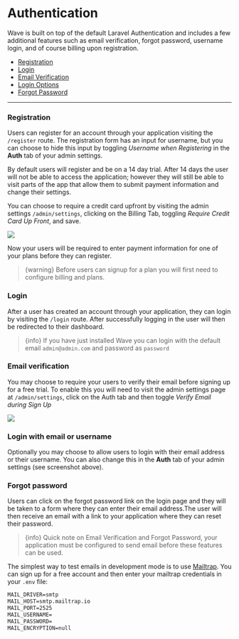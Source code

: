 # Authentication

Wave is built on top of the default Laravel Authentication and includes a few additional features such as email verification, forgot password, username login, and of course billing upon registration.

- [Registration](/docs/{{version}}/features/authentication#register)
- [Login](/docs/{{version}}/features/authentication#login)
- [Email Verification](/docs/{{version}}/features/authentication#email-verification)
- [Login Options](/docs/{{version}}/features/authentication#login-options)
- [Forgot Password](/docs/{{version}}/features/authentication#forgot-password)

---

<a name="register"></a>
### Registration

Users can register for an account through your application visiting the `/register` route. The registration form has an input for username, but you can choose to hide this input by toggling *Username when Registering* in the **Auth** tab of your admin settings.

By default users will register and be on a 14 day trial. After 14 days the user will not be able to access the application; however they will still be able to visit parts of the app that allow them to submit payment information and change their settings.

You can choose to require a credit card upfront by visiting the admin settings `/admin/settings`, clicking on the Billing Tab, toggling *Require Credit Card Up Front*, and save.

![](/wave/img/docs/1.0/register-billing.png)

Now your users will be required to enter payment information for one of your plans before they can register.

> {warning} Before users can signup for a plan you will first need to configure billing and plans.

<a name="login"></a>
### Login

After a user has created an account through your application, they can login by visiting the `/login` route. After successfully logging in the user will then be redirected to their dashboard.

> {info} If you have just installed Wave you can login with the default email `admin@admin.com` and password as `password`

<a name="email-verification"></a>
### Email verification

You may choose to require your users to verify their email before signing up for a free trial. To enable this you will need to visit the admin settings page at `/admin/settings`, click on the Auth tab and then toggle *Verify Email during Sign Up*

![](/wave/img/docs/1.0/verify-email.png)

<a name="login-options"></a>
### Login with email or username

Optionally you may choose to allow users to login with their email address or their username. You can also change this in the **Auth** tab of your admin settings (see screenshot above).

<a name="forgot-password"></a>
### Forgot password

Users can click on the forgot password link on the login page and they will be taken to a form where they can enter their email address.The user will then receive an email with a link to your application where they can reset their password.

> {info} Quick note on Email Verification and Forgot Password, your application must be configured to send email before these features can be used.

The simplest way to test emails in development mode is to use [Mailtrap](https://mailtrap.io/). You can sign up for a free account and then enter your mailtrap credentials in your `.env` file:

```html
MAIL_DRIVER=smtp
MAIL_HOST=smtp.mailtrap.io
MAIL_PORT=2525
MAIL_USERNAME=
MAIL_PASSWORD=
MAIL_ENCRYPTION=null
```